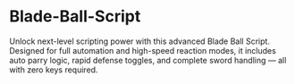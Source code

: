 # Blade-Ball-Script
Unlock next-level scripting power with this advanced Blade Ball Script. Designed for full automation and high-speed reaction modes, it includes auto parry logic, rapid defense toggles, and complete sword handling — all with zero keys required.

